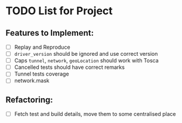 # TODO List for Project

## Features to Implement:

- [ ] Replay and Reproduce
- [ ] `driver_version` should be ignored and use correct version
- [ ] Caps `tunnel`, `network`, `geoLocation` should work with Tosca
- [ ] Cancelled tests should have correct remarks
- [ ] Tunnel tests coverage
- [ ] network.mask

## Refactoring:

- [ ] Fetch test and build details, move them to some centralised place
